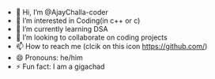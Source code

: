 - 👋 Hi, I’m @AjayChalla-coder
- 👀 I’m interested in Coding(in c++ or c)
- 🌱 I’m currently learning DSA
- 💞️ I’m looking to collaborate on coding projects
- 📫 How to reach me (clcik on this icon https://github.com/)
- 😄 Pronouns: he/him
- ⚡ Fun fact: I am a gigachad

<!---
AjayChalla-coder/AjayChalla-coder is a ✨ special ✨ repository because its `README.md` (this file) appears on your GitHub profile.
You can click the Preview link to take a look at your changes.
--->
